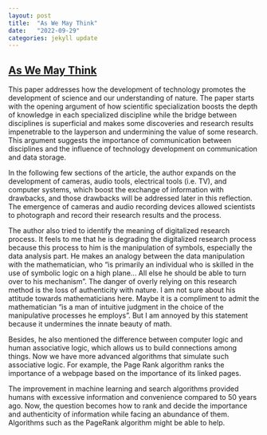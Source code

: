 ```yaml
---
layout: post
title:  "As We May Think"
date:   "2022-09-29"
categories: jekyll update
---
```

## [As We May Think](https://www.theatlantic.com/magazine/archive/1945/07/as-we-may-think/303881/) ##

This paper addresses how the development of technology promotes the development of science and our understanding of nature. The paper starts with the opening argument of how scientific specialization boosts the depth of knowledge in each specialized discipline while the bridge between disciplines is superficial and makes some discoveries and research results impenetrable to the layperson and undermining the value of some research. This argument suggests the importance of communication between disciplines and the influence of technology development on communication and data storage.  

In the following few sections of the article, the author expands on the development of cameras, audio tools, electrical tools (i.e. TV), and computer systems, which boost the exchange of information with drawbacks, and those drawbacks will be addressed later in this reflection. The emergence of cameras and audio recording devices allowed scientists to photograph and record their research results and the process.   

The author also tried to identify the meaning of digitalized research process. It feels to me that he is degrading the digitalized research process because this process to him is the manipulation of symbols, especially the data analysis part. He makes an analogy between the data manipulation with the mathematician, who “is primarily an individual who is skilled in the use of symbolic logic on a high plane... All else he should be able to turn over to his mechanism”. The danger of overly relying on this research method is the loss of authenticity with nature. I am not sure about his attitude towards mathematicians here. Maybe it is a compliment to admit the mathematician “is a man of intuitive judgment in the choice of the manipulative processes he employs”. But I am annoyed by this statement because it undermines the innate beauty of math.   

Besides, he also mentioned the difference between computer logic and human associative logic, which allows us to build connections among things. Now we have more advanced algorithms that simulate such associative logic. For example, the Page Rank algorithm ranks the importance of a webpage based on the importance of its linked pages.   

The improvement in machine learning and search algorithms provided humans with excessive information and convenience compared to 50 years ago. Now, the question becomes how to rank and decide the importance and authenticity of information while facing an abundance of them. Algorithms such as the PageRank algorithm might be able to help.   